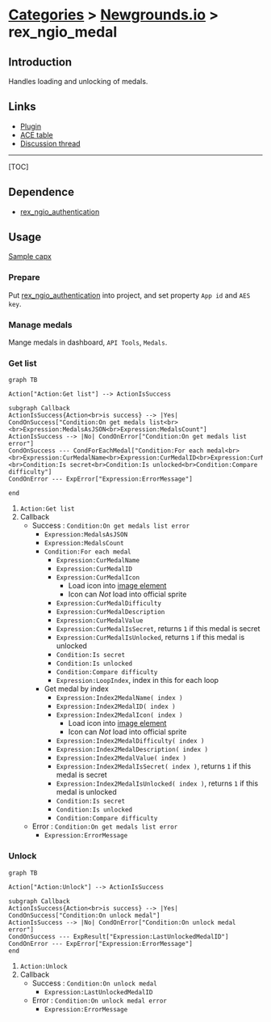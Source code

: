 # [Categories](categories.index.html) > [Newgrounds.io](ngio.index.html) > rex_ngio_medal

## Introduction

Handles loading and unlocking of medals.

## Links

- [Plugin](https://rexrainbow.github.io/C2RexDoc/repo/rex_ngio_medal.7z)
- [ACE table](https://rexrainbow.github.io/C2RexDoc/c2rexpluginsACE/plugin_rex_ngio_medal.html)
- [Discussion thread](https://www.scirra.com/forum/plugin-new-grounds-api-v3_t179642)


----

[TOC]

## Dependence

- [rex_ngio_authentication](rex_ngio_gateway.html)

## Usage

[Sample capx](https://1drv.ms/u/s!Am5HlOzVf0kHlBLhls6hmmhouP1h)

### Prepare

Put [rex_ngio_authentication](http://c2rexplugins.weebly.com/rex_ngio_gateway.html) into project, and set property `App id` and `AES key`.

### Manage medals

Mange medals in dashboard, `API Tools`, `Medals`.

### Get list

```mermaid
graph TB

Action["Action:Get list"] --> ActionIsSuccess

subgraph Callback
ActionIsSuccess{Action<br>is success} --> |Yes| CondOnSuccess["Condition:On get medals list<br> <br>Expression:MedalsAsJSON<br>Expression:MedalsCount"]
ActionIsSuccess --> |No| CondOnError["Condition:On get medals list error"]
CondOnSuccess --- CondForEachMedal["Condition:For each medal<br> <br>Expression:CurMedalName<br>Expression:CurMedalID<br>Expression:CurMedalIcon<br>Expression:CurMedalDifficulty<br>Expression:CurMedalDescription<br>Expression:CurMedalValue<br>Expression:CurMedalIsSecret<br>Expression:CurMedalIsUnlocked<br> <br>Condition:Is secret<br>Condition:Is unlocked<br>Condition:Compare difficulty"]
CondOnError --- ExpError["Expression:ErrorMessage"]

end
```



1. `Action:Get list`
2. Callback
   - Success : `Condition:On get medals list error`
     - `Expression:MedalsAsJSON`
     - `Expression:MedalsCount`
     - `Condition:For each medal`
       - `Expression:CurMedalName`
       - `Expression:CurMedalID`
       - `Expression:CurMedalIcon`
         - Load icon into [image element](https://www.scirra.com/forum/viewtopic.php?t=69356&start=0)
         - Icon can *Not* load into official sprite
       - `Expression:CurMedalDifficulty`
       - `Expression:CurMedalDescription`
       - `Expression:CurMedalValue`
       - `Expression:CurMedalIsSecret`, returns `1` if this medal is secret
       - `Expression:CurMedalIsUnlocked`, returns `1` if this medal is unlocked
       - `Condition:Is secret`
       - `Condition:Is unlocked`
       - `Condition:Compare difficulty`
       - `Expression:LoopIndex`, index in this for each loop
     - Get medal by index
       - `Expression:Index2MedalName( index )`
       - `Expression:Index2MedalID( index )`
       - `Expression:Index2MedalIcon( index )`
         - Load icon into [image element](https://www.scirra.com/forum/viewtopic.php?t=69356&start=0)
         - Icon can *Not* load into official sprite
       - `Expression:Index2MedalDifficulty( index )`
       - `Expression:Index2MedalDescription( index )`
       - `Expression:Index2MedalValue( index )`
       - `Expression:Index2MedalIsSecret( index )`, returns `1` if this medal is secret
       - `Expression:Index2MedalIsUnlocked( index )`, returns `1` if this medal is unlocked
       - `Condition:Is secret`
       - `Condition:Is unlocked`
       - `Condition:Compare difficulty`
   - Error : `Condition:On get medals list error`
     - `Expression:ErrorMessage`

### Unlock

```mermaid
graph TB

Action["Action:Unlock"] --> ActionIsSuccess

subgraph Callback
ActionIsSuccess{Action<br>is success} --> |Yes| CondOnSuccess["Condition:On unlock medal"]
ActionIsSuccess --> |No| CondOnError["Condition:On unlock medal error"]
CondOnSuccess --- ExpResult["Expression:LastUnlockedMedalID"]
CondOnError --- ExpError["Expression:ErrorMessage"]
end
```

1. `Action:Unlock`
2. Callback
   - Success : `Condition:On unlock medal`
     - `Expression:LastUnlockedMedalID`
   - Error : `Condition:On unlock medal error`
     - `Expression:ErrorMessage`
